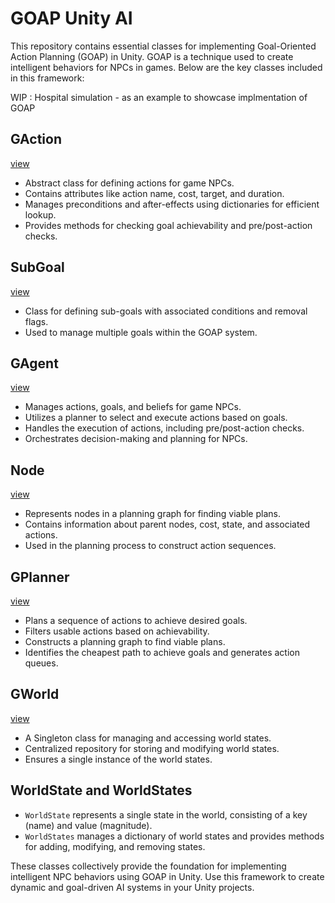 # GOAP Unity AI

This repository contains essential classes for implementing Goal-Oriented Action Planning (GOAP) in Unity. GOAP is a technique used to create intelligent behaviors for NPCs in games. Below are the key classes included in this framework:

WIP : Hospital simulation - as an example to showcase implmentation of GOAP
## GAction 
[view](https://github.com/chetan-code/GOAP-Unity/blob/main/Assets/Scripts/Core/GAction.cs)
- Abstract class for defining actions for game NPCs.
- Contains attributes like action name, cost, target, and duration.
- Manages preconditions and after-effects using dictionaries for efficient lookup.
- Provides methods for checking goal achievability and pre/post-action checks.

## SubGoal
[view](https://github.com/chetan-code/GOAP-Unity/blob/main/Assets/Scripts/Core/GAgent.cs)
- Class for defining sub-goals with associated conditions and removal flags.
- Used to manage multiple goals within the GOAP system.

## GAgent
[view](https://github.com/chetan-code/GOAP-Unity/blob/main/Assets/Scripts/Core/GAgent.cs)
- Manages actions, goals, and beliefs for game NPCs.
- Utilizes a planner to select and execute actions based on goals.
- Handles the execution of actions, including pre/post-action checks.
- Orchestrates decision-making and planning for NPCs.

## Node
[view](https://github.com/chetan-code/GOAP-Unity/blob/main/Assets/Scripts/Core/GPlanner.cs)
- Represents nodes in a planning graph for finding viable plans.
- Contains information about parent nodes, cost, state, and associated actions.
- Used in the planning process to construct action sequences.

## GPlanner
[view](https://github.com/chetan-code/GOAP-Unity/blob/main/Assets/Scripts/Core/GPlanner.cs)
- Plans a sequence of actions to achieve desired goals.
- Filters usable actions based on achievability.
- Constructs a planning graph to find viable plans.
- Identifies the cheapest path to achieve goals and generates action queues.

## GWorld
[view](https://github.com/chetan-code/GOAP-Unity/blob/main/Assets/Scripts/Core/GWorld.cs)
- A Singleton class for managing and accessing world states.
- Centralized repository for storing and modifying world states.
- Ensures a single instance of the world states.

## WorldState and WorldStates
- `WorldState` represents a single state in the world, consisting of a key (name) and value (magnitude).
- `WorldStates` manages a dictionary of world states and provides methods for adding, modifying, and removing states.

These classes collectively provide the foundation for implementing intelligent NPC behaviors using GOAP in Unity. Use this framework to create dynamic and goal-driven AI systems in your Unity projects.

